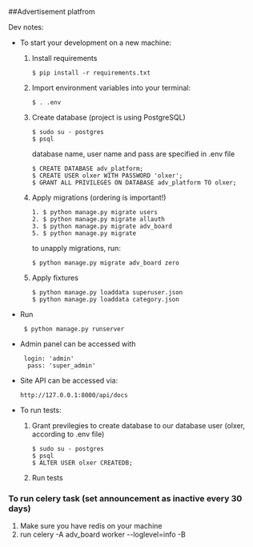 ##Advertisement platfrom

Dev notes: 
    
- To start your development on a new machine:
   1. Install requirements
       ~~~
       $ pip install -r requirements.txt
       ~~~
   2. Import environment variables into your terminal:
      ~~~
      $ . .env
      ~~~
   3. Create database (project is using PostgreSQL)
       ~~~
       $ sudo su - postgres
       $ psql
       ~~~
       database name, user name and pass are specified in
       .env file
       ~~~
       $ CREATE DATABASE adv_platform; 
       $ CREATE USER olxer WITH PASSWORD 'olxer';
       $ GRANT ALL PRIVILEGES ON DATABASE adv_platform TO olxer;
       ~~~
   4. Apply migrations (ordering is important!)
       ~~~
       1. $ python manage.py migrate users
       2. $ python manage.py migrate allauth
       3. $ python manage.py migrate adv_board
       5. $ python manage.py migrate 
       ~~~
       to unapply migrations, run:
       ~~~
       $ python manage.py migrate adv_board zero
       ~~~
       
   5. Apply fixtures
       ~~~
       $ python manage.py loaddata superuser.json
       $ python manage.py loaddata category.json
       ~~~
- Run

   ~~~     
    $ python manage.py runserver
   ~~~
- Admin panel can be accessed with 

   ~~~
    login: 'admin' 
     pass: 'super_admin'
   ~~~
- Site API can be accessed via:
    ~~~
    http://127.0.0.1:8000/api/docs
    ~~~
- To run tests:
    1. Grant previlegies to create database to our 
    database user (olxer, according to .env file)
        ~~~
        $ sudo su - postgres
        $ psql
        $ ALTER USER olxer CREATEDB;
        ~~~
    2. Run tests
    
### To run celery task (set announcement as inactive every 30 days)

1. Make sure you have redis on your machine
2. run celery -A adv_board worker --loglevel=info -B
